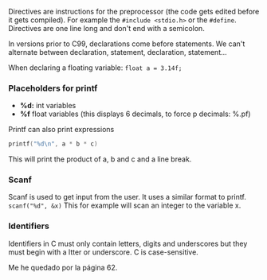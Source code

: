 Directives are instructions for the preprocessor (the code gets edited before it gets compiled). For example the ``#include <stdio.h>`` or the ``#define``. Directives are one line long and don't end with a semicolon.

In versions prior to C99, declarations come before statements. We can't alternate between declaration, statement, declaration, statement...

When declaring a floating variable: ``float a = 3.14f;``

### Placeholders for printf

- **%d:** int variables
- **%f** float variables (this displays 6 decimals, to force p decimals: %.pf)

Printf can also print expressions

```c
printf("%d\n", a * b * c) 
```

This will print the product of a, b and c and a line break.

### Scanf

Scanf is used to get input from the user. It uses a similar format to printf. ``scanf("%d", &x)`` This for example will scan an integer to the variable x.

### Identifiers

Identifiers in C must only contain letters, digits and underscores but they must begin with a ltter or underscore. C is case-sensitive. 

Me he quedado por la página 62.

